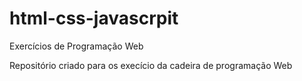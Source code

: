 # html-css-javascrpit
 Exercícios de Programação Web

Repositório criado para os execício da cadeira de programação Web
